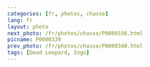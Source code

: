 ```yaml
---
categories: [fr, photos, chasse]
lang: fr
layout: photo
next_photo: /fr/photos/chasse/P0000336.html
picname: P0000339
prev_photo: /fr/photos/chasse/P0000340.html
tags: [Dead Leopard, Ingo]
---
```

